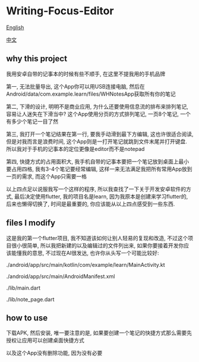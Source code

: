 # Writing-Focus-Editor

[English](./README-en.md)

[中文](./README.md)

## why this project

我用安卓自带的记事本的时候有些不顺手, 在这里不提我用的手机品牌

第一, 无法批量导出, 这个App你可以用USB连接电脑, 然后在Android/data/com.example.learn/files/WHNotesApp获取所有你的笔记

第二, 下滑的设计, 明明不是商业应用, 为什么还要使用信息流的排布来排列笔记, 容易让人迷失在下滑当中? 这个App使用分页的方式排列笔记, 一页8个笔记, 一个有多少个笔记一目了然

第三, 我打开一个笔记结果在第一行, 要我手动滑到最下方编辑, 这也许很适合阅读, 但是对我而言是浪费时间, 这个App则是一打开笔记就跳到文件末尾并打开键盘. 所以我对于手机的记事本的定位更像是editor而不是notepad

第四, 快捷方式的占用面积大, 我手机自带的记事本要把一个笔记放到桌面上最小要占用四格, 我有3-4个笔记要经常编辑, 这样一来无法满足我把所有常用App放到一页的需求, 而这个App只需要一格

以上四点足以说服我写一个这样的程序, 所以我查找了一下关于开发安卓软件的方式, 最后决定使用flutter, 我的项目名是learn, 因为我原本是创建来学习flutter的, 后来也懒得切换了, 时间是最重要的, 你应该能从以上四点感受到一些东西.

## files I modify

这是我的第一个flutter项目, 我不知道该如何让别人轻易的复现和改造, 不过这个项目很小很简单, 所以我把新建的以及编辑过的文件列出来, 如果你要接着开发你应该能懂我的意思, 不过现在AI很发达, 也许你从头写一个可能比较好:

./android/app/src/main/kotlin/com/example/learn/MainActivity.kt

./android/app/src/main/AndroidManifest.xml

./lib/main.dart

./lib/note_page.dart

## how to use

下载APK, 然后安装, 唯一要注意的是, 如果要创建一个笔记的快捷方式那么需要先授权让应用可以创建桌面快捷方式

以及这个App没有删除功能, 因为没有必要